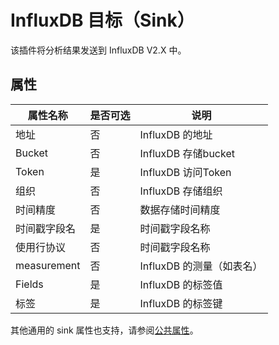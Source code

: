 # InfluxDB 目标（Sink）

该插件将分析结果发送到 InfluxDB V2.X 中。

## 属性

| 属性名称    | 是否可选 | 说明                      |
| ----------- | -------- | ------------------------- |
| 地址        | 否       | InfluxDB 的地址           |
| Bucket      | 否       | InfluxDB 存储bucket       |
| Token       |  是      | InfluxDB 访问Token        |
| 组织         | 否       | InfluxDB 存储组织         |
| 时间精度  | 否       | 数据存储时间精度 |
| 时间戳字段名  | 是       | 时间戳字段名称 |
| 使用行协议  | 否       | 时间戳字段名称 |
| measurement | 否       | InfluxDB 的测量（如表名） |
| Fields     | 是       | InfluxDB 的标签值         |
| 标签       | 是       | InfluxDB 的标签键         |

其他通用的 sink 属性也支持，请参阅[公共属性](../overview.md#公共属性)。

